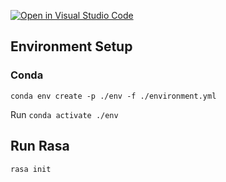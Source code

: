 [![Open in Visual Studio Code](https://classroom.github.com/assets/open-in-vscode-c66648af7eb3fe8bc4f294546bfd86ef473780cde1dea487d3c4ff354943c9ae.svg)](https://classroom.github.com/online_ide?assignment_repo_id=8070902&assignment_repo_type=AssignmentRepo)

## Environment Setup
### Conda
`conda env create -p ./env -f ./environment.yml`

Run
`conda activate ./env`

## Run Rasa
`rasa init`
